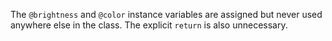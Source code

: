 The `@brightness` and `@color` instance variables are assigned but never used anywhere else in the class. The explicit `return` is also unnecessary.